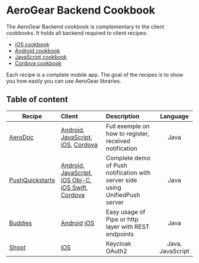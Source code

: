 AeroGear Backend Cookbook
=========================

The AeroGear Backend cookbook is complementary to the client cookbooks. It holds all backend required to client recipes:

- [iOS cookbook](https://github.com/aerogear/aerogear-ios-cookbook)
- [Android cookbook](https://github.com/aerogear/aerogear-android-cookbook)
- [JavaScript cookbook](https://github.com/aerogear/aerogear-js-cookbook)
- [Cordova cookbook](https://github.com/edewit/aerogear-cordova-cookbook)

Each recipe is a complete mobile app. The goal of the recipes is to show you how easily you can use  AeroGear libraries.  

## Table of content

| Recipe 	| Client 	| Description| Language|
| ------------- |:-------------| :-------------|:-----:|
| [AeroDoc](https://github.com/aerogear/aerogear-aerodoc-ios) | [Android](https://github.com/aerogear/aerogear-aerodoc-android), [JavaScript](https://github.com/aerogear/aerogear-aerodoc-web), [iOS](https://github.com/aerogear/aerogear-aerodoc-ios), [Cordova](https://github.com/aerogear/aerogear-aerodoc-cordova) | Full exemple on how to register, received notification | Java  |
| [PushQuickstarts](https://github.com/aerogear/aerogear-push-quickstarts/tree/master/client/contacts-mobile-ios-client) |  [Android](https://github.com/aerogear/aerogear-push-quickstarts/tree/master/client/contacts-mobile-android-client), [JavaScript](https://github.com/aerogear/aerogear-push-quickstarts/tree/master/client/contacts-mobile-webapp), [iOS Obj-C](hhttps://github.com/aerogear/aerogear-push-quickstarts/tree/master/client/contacts-mobile-ios-client), [iOS Swift](https://github.com/aerogear/aerogear-push-quickstarts/tree/swift/client/contacts-mobile-ios-client-swift), [Cordova](https://github.com/aerogear/aerogear-push-quickstarts/tree/master/client/contacts-mobile-cordova) | Complete demo of Push notification with server side using UnifiedPush server | Java  |
| [Buddies](Buddies/README.md) | [Android](https://github.com/aerogear/aerogear-android-cookbook/tree/master/src/org/jboss/aerogear/cookbook/pipeline) [iOS](https://github.com/aerogear/aerogear-ios-cookbook/blob/master/Buddies/README.md) | Easy usage of Pipe or http layer with REST endpoints| Java  |
| [Shoot](Shoot/README.md) | [iOS](https://github.com/aerogear/aerogear-ios-cookbook/blob/swift/Shoot/README.md) | Keycloak OAuth2 | Java, JavaScript |
